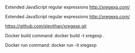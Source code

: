 Extended JavaScript regular expressions  http://xregexp.com/ 

Extended JavaScript regular expressions  http://xregexp.com/ 

https://github.com/slevithan/xregexp.git

Docker build command:
docker build -t xregexp .

Docker run command:
docker run -it xregexp
